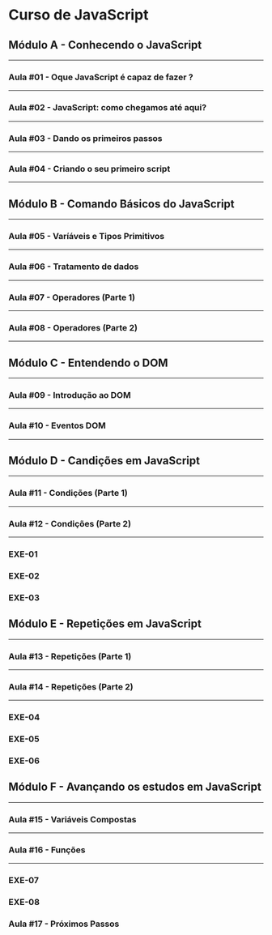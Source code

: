 # Curso de JavaScript
## Módulo A - Conhecendo o JavaScript

---

### Aula #01 - Oque JavaScript é capaz de fazer ?

---

### Aula #02 - JavaScript: como chegamos até aqui?

---

### Aula #03 - Dando os primeiros passos

---

### Aula #04 - Criando o seu primeiro script

--- 

## Módulo B - Comando Básicos do JavaScript

---

### Aula #05 - Varíáveis e Tipos Primitivos 

---

### Aula #06 - Tratamento de dados

---

### Aula #07 - Operadores (Parte 1)

---

### Aula #08 - Operadores (Parte 2)

---

## Módulo C - Entendendo o DOM

---

### Aula #09 - Introdução ao DOM 

---

### Aula #10 - Eventos DOM

---

## Módulo D - Candições em JavaScript

---

### Aula #11 - Condições (Parte 1)

---

### Aula #12 - Condições (Parte 2)

---

### **EXE-01**

### **EXE-02**

### **EXE-03**

## Módulo E - Repetições em JavaScript

---

### Aula #13 - Repetições (Parte 1)

---

### Aula #14 - Repetições (Parte 2)

---

### **EXE-04**

### **EXE-05**

### **EXE-06**

## Módulo F - Avançando os estudos em JavaScript

---

### Aula #15 - Variáveis Compostas

---

### Aula #16 - Funções

---

### **EXE-07**

### **EXE-08**

### Aula #17 - Próximos Passos

